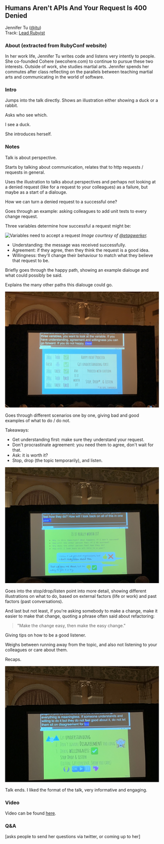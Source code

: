 ## Humans Aren't APIs And Your Request Is 400 Denied

Jennifer Tu ([@jtu](https://twitter.com/jtu))<br />Track: [Lead Rubyist](https://rubyconf.org/program#track-lead-rubyist)

### About (extracted from RubyConf website)

In her work life, Jennifer Tu writes code and listens very intently to people. She co-founded Cohere (wecohere.com) to continue to pursue these two interests. Outside of work, she studies martial arts. Jennifer spends her commutes after class reflecting on the parallels between teaching martial arts and communicating in the world of software.

### Intro

Jumps into the talk directly. Shows an illustration either showing a duck or a rabbit.

Asks who see which.

I see a duck.

She introduces herself.

### Notes

Talk is about perspective.

Starts by talking about communication, relates that to http requests / requests in general.

Uses the illustration to talks about perspectives and perhaps not looking at a denied request (like for a request to your colleagues) as a failure, but maybe as a start of a dialouge.

How we can turn a denied request to a successful one?

Goes through an example: asking colleagues to add unit tests to every change request.

Three variables determine how successful a request might be:

![Variables need to accept a request](https://pbs.twimg.com/media/DsEUCs2U0AAqTFJ.jpg:large)
_Image courtesy of [@etagwerker](https://twitter.com/etagwerker/status/1063153067477032960)._

- Understanding: the message was received successfully.
- Agreement: if they agree, then they think the request is a good idea.
- Willingness: they'll change their behaviour to match what they believe that request to be.

Briefly goes through the happy path, showing an example dialouge and what could possibly be said.

Explains the many other paths this dialouge could go.

![Different paths for a dialouge about a change request](../media/humans-are-not-apis-and-your-request-is-400-denied-1.jpeg)

Goes through different scenarios one by one, giving bad and good examples of what to do / do not.

Takeaways:

- Get understanding first: make sure they understand your request.
- Don't procrastinate agreement: you need them to agree, don't wait for that.
- Ask: it is worth it?
- Stop, drop (the topic temporarily), and listen.

![Is it really worth it?](../media/humans-are-not-apis-and-your-request-is-400-denied-3.jpeg)

Goes into the stop/drop/listen point into more detail, showing different illustrations on what to do, based on external factors (life or work) and past factors (past conversations).

And last but not least, if you're asking somebody to make a change, make it easier to make that change, quoting a phrase often said about refactoring:

> "Make the change easy, then make the easy change."

Giving tips on how to be a good listener.

Weighs between running away from the topic, and also not listening to your colleagues or care about them.

Recaps.

![Takeaways](../media/humans-are-not-apis-and-your-request-is-400-denied-2.jpeg)

Talk ends. I liked the format of the talk, very informative and engaging.

### Video

Video can be found [here](https://confreaks.tv/videos/rubyconf2018-humans-aren-t-apis-and-your-request-is-400-denied).

### Q&A

[asks people to send her questions via twitter, or coming up to her]

